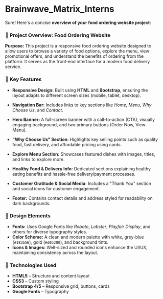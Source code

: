 # Brainwave_Matrix_Interns
Sure! Here's a concise **overview of your food ordering website project**:

### 🍔 **Project Overview: Food Ordering Website**

**Purpose:**
This project is a responsive food ordering website designed to allow users to browse a variety of food options, explore the menu, view promotional offers, and understand the benefits of ordering from the platform. It serves as the front-end interface for a modern food delivery service.


### 🔧 **Key Features**

* **Responsive Design:**
  Built using **HTML** and **Bootstrap**, ensuring the layout adapts to different screen sizes (mobile, tablet, desktop).

* **Navigation Bar:**
  Includes links to key sections like *Home*, *Menu*, *Why Choose Us*, and *Contact*.

* **Hero Banner:**
  A full-screen banner with a call-to-action (CTA), visually engaging background, and two primary buttons (Order Now, View Menu).

* **"Why Choose Us" Section:**
  Highlights key selling points such as quality food, fast delivery, and affordable pricing using cards.

* **Explore Menu Section:**
  Showcases featured dishes with images, titles, and links to explore more.

* **Healthy Food & Delivery Info:**
  Dedicated sections explaining healthy eating benefits and hassle-free delivery/payment processes.

* **Customer Gratitude & Social Media:**
  Includes a "Thank You" section and social icons for customer engagement.

* **Footer:**
  Contains contact details and address styled for readability on dark backgrounds.


### 🎨 **Design Elements**

* **Fonts:** Uses Google Fonts like *Roboto*, *Lobster*, *Playfair Display*, and others for diverse typography styles.
* **Color Scheme:** A clean and modern palette with white, grey-blue (`#183b56`), gold (`#d0b200`), and background tints.
* **Icons & Images:** Well-sized and rounded icons enhance the UI/UX, maintaining consistency across the layout.

### 📱 **Technologies Used**

* **HTML5** – Structure and content layout
* **CSS3** – Custom styling
* **Bootstrap 4/5** – Responsive grid, buttons, cards
* **Google Fonts** – Typography


